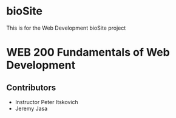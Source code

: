 # bioSite
This is for the Web Development bioSite project
# WEB 200 Fundamentals of Web Development
## Contributors
- Instructor Peter Itskovich
- Jeremy Jasa

